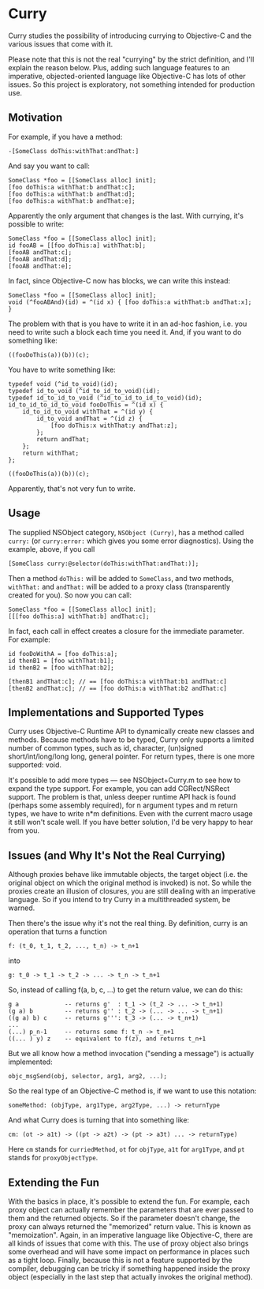 # Curry

Curry studies the possibility of introducing currying to Objective-C and the
various issues that come with it.

Please note that this is not the real "currying" by the strict definition,
and I'll explain the reason below. Plus, adding such language features to
an imperative, objected-oriented language like Objective-C has lots of other
issues. So this project is exploratory, not something intended for production
use.


## Motivation

For example, if you have a method:

    -[SomeClass doThis:withThat:andThat:]

And say you want to call:

    SomeClass *foo = [[SomeClass alloc] init];
    [foo doThis:a withThat:b andThat:c];
    [foo doThis:a withThat:b andThat:d];
    [foo doThis:a withThat:b andThat:e];

Apparently the only argument that changes is the last. With currying, it's
possible to write:

    SomeClass *foo = [[SomeClass alloc] init];
    id fooAB = [[foo doThis:a] withThat:b];
    [fooAB andThat:c];
    [fooAB andThat:d];
    [fooAB andThat:e];

In fact, since Objective-C now has blocks, we can write this instead:

    SomeClass *foo = [[SomeClass alloc] init];
    void (^fooABAnd)(id) = ^(id x) { [foo doThis:a withThat:b andThat:x]; }

The problem with that is you have to write it in an ad-hoc fashion, i.e. you
need to write such a block each time you need it. And, if you want to do
something like:

    ((fooDoThis(a))(b))(c);

You have to write something like:

    typedef void (^id_to_void)(id);
    typedef id_to_void (^id_to_id_to_void)(id);
    typedef id_to_id_to_void (^id_to_id_to_id_to_void)(id);
    id_to_id_to_id_to_void fooDoThis = ^(id x) {
        id_to_id_to_void withThat = ^(id y) {
            id_to_void andThat = ^(id z) {
                [foo doThis:x withThat:y andThat:z];
            };
            return andThat;
        };
        return withThat;
    };

    ((fooDoThis(a))(b))(c);

Apparently, that's not very fun to write.

## Usage

The supplied NSObject category, `NSObject (Curry)`, has a method called
`curry:` (or `curry:error:` which gives you some error diagnostics). Using
the example, above, if you call

    [SomeClass curry:@selector(doThis:withThat:andThat:)];

Then a method `doThis:` will be added to `SomeClass`, and two methods,
`withThat:` and `andThat:` will be added to a proxy class (transparently
created for you). So now you can call:

    SomeClass *foo = [[SomeClass alloc] init];
    [[[foo doThis:a] withThat:b] andThat:c];

In fact, each call in effect creates a closure for the immediate parameter.
For example:

    id fooDoWithA = [foo doThis:a];
    id thenB1 = [foo withThat:b1];
    id thenB2 = [foo withThat:b2];

    [thenB1 andThat:c]; // == [foo doThis:a withThat:b1 andThat:c]
    [thenB2 andThat:c]; // == [foo doThis:a withThat:b2 andThat:c]


## Implementations and Supported Types

Curry uses Objective-C Runtime API to dynamically create new classes and
methods. Because methods have to be typed, Curry only supports a limited
number of common types, such as id, character, (un)signed short/int/long/long long, general pointer. For return types, there is one more supported: void.

It's possible to add more types — see NSObject+Curry.m to see how to expand
the type support. For example, you can add CGRect/NSRect support. The problem
is that, unless deeper runtime API hack is found (perhaps some assembly
required), for n argument types and m return types, we have to write n*m
definitions. Even with the current macro usage it still won't scale well. If
you have better solution, I'd be very happy to hear from you.


## Issues (and Why It's Not the Real Currying)

Although proxies behave like immutable objects, the target object (i.e. the
original object on which the original method is invoked) is not. So while
the proxies create an illusion of closures, you are still dealing with an
imperative language. So if you intend to try Curry in a multithreaded system,
be warned.

Then there's the issue why it's not the real thing. By definition, curry
is an operation that turns a function

    f: (t_0, t_1, t_2, ..., t_n) -> t_n+1

into

    g: t_0 -> t_1 -> t_2 -> ... -> t_n -> t_n+1

So, instead of calling f(a, b, c, ...) to get the return value, we can do
this:

    g a             -- returns g'  : t_1 -> (t_2 -> ... -> t_n+1)
    (g a) b         -- returns g'' : t_2 -> (... -> ... -> t_n+1)
    ((g a) b) c     -- returns g''': t_3 -> (... -> t_n+1)
    ...
    (...) p_n-1     -- returns some f: t_n -> t_n+1
    ((... ) y) z    -- equivalent to f(z), and returns t_n+1

But we all know how a method invocation ("sending a message") is actually
implemented:

    objc_msgSend(obj, selector, arg1, arg2, ...);

So the real type of an Objective-C method is, if we want to use this
notation:

    someMethod: (objType, arg1Type, arg2Type, ...) -> returnType

And what Curry does is turning that into something like:

    cm: (ot -> a1t) -> ((pt -> a2t) -> (pt -> a3t) ... -> returnType)

Here `cm` stands for `curriedMethod`, `ot` for `objType`, `a1t` for
`arg1Type`, and `pt` stands for `proxyObjectType`.


## Extending the Fun

With the basics in place, it's possible to extend the fun. For example,
each proxy object can actually remember the parameters that are ever passed
to them and the returned objects. So if the parameter doesn't change, the
proxy can always returned the "memorized" return value. This is known as
"memoization". Again, in an imperative language like Objective-C, there are
all kinds of issues that come with this. The use of proxy object also brings
some overhead and will have some impact on performance in places such as
a tight loop. Finally, because this is not a feature supported by the
compiler, debugging can be tricky if something happened inside the
proxy object (especially in the last step that actually invokes the original
method).
